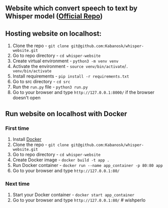 ## Website which convert speech to text by Whisper model ([Official Repo](https://github.com/openai/whisper))

## Hosting website on localhost:

1. Clone the repo - `git clone git@github.com:Kabanosk/whisper-website.git`
2. Go to repo directory - `cd whisper-website`
3. Create virtual environment - `python3 -m venv venv`
4. Activate the environment - `source venv/bin/activate`/`. venv/bin/activate`
5. Install requirements - `pip install -r requirements.txt`
6. Go to src directory - `cd src`
7. Run the `run.py` file - `python3 run.py`
8. Go to your browser and type `http://127.0.0.1:8000/` if the browser doesn't open

## Run website on localhost with Docker
### First time
1. Install [Docker](https://docs.docker.com/engine/install/)
2. Clone the repo - `git clone git@github.com:Kabanosk/whisper-website.git`
3. Go to repo directory - `cd whisper-website`
4. Create Docker image - `docker build -t app .`
5. Run Docker container - `docker run --name app_container -p 80:80 app`
6. Go to your browser and type `http://127.0.0.1:80/`

### Next time

1. Start your Docker container - `docker start app_container`
2. Go to your browser and type `http://127.0.0.1:80/`
#   w i s h p e r I o  
 